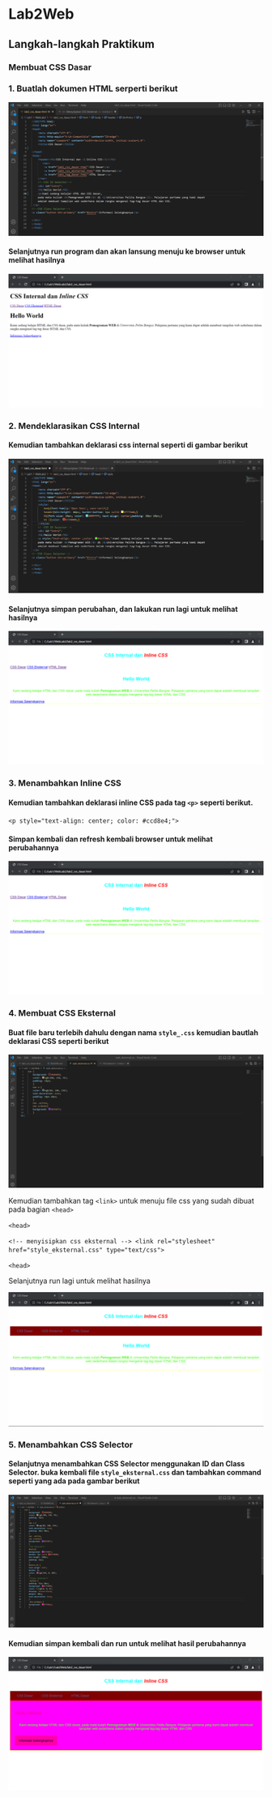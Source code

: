 # Lab2Web
## Langkah-langkah Praktikum

### Membuat CSS Dasar
### 1. Buatlah dokumen HTML serperti berikut

![Gambar 1](Screenshoot/CSS1.png)
<p>
<p>

#### Selanjutnya run program dan akan lansung menuju ke browser untuk melihat hasilnya
![Gambar 2](Screenshoot/output2.png)
<p>
<p>

### 2.  Mendeklarasikan CSS Internal
#### Kemudian tambahkan deklarasi css internal seperti di gambar berikut
<p>
<p>

![Gambar 3](Screenshoot/Cssdasar.png)
<p>
<p>

#### Selanjutnya simpan perubahan, dan lakukan run lagi untuk melihat hasilnya

![Gambar 4](Screenshoot/output4.png)


### 3. Menambahkan Inline CSS
#### Kemudian tambahkan deklarasi inline CSS pada tag `<p>` seperti berikut. <p>
`<p style="text-align: center; color: #ccd8e4;">`
<p> 

#### Simpan kembali dan refresh kembali browser untuk melihat perubahannya
<p>

![Gambar 5](Screenshoot/output5.png)
<p>
<p>

### 4. Membuat CSS Eksternal
#### Buat file baru terlebih dahulu dengan nama `style_.css` kemudian bautlah deklarasi CSS seperti berikut
<p>
<p>

![Gambar 6](Screenshoot/cssinternal.png)
<p>
<p>

Kemudian tambahkan tag `<link>` untuk menuju file css yang sudah dibuat pada bagian `<head>`
<p>

`<head>`

`<!-- menyisipkan css eksternal --> <link rel="stylesheet" href="style_eksternal.css" type="text/css">`

`<head>`
 <p>
 <p>
 Selanjutnya run lagi untuk melihat hasilnya
 <p>
 <p>

 ![Gambar 7](Screenshoot/csseksternal.png)
<p>
<p>

### 5. Menambahkan CSS Selector
#### Selanjutnya menambahkan CSS Selector menggunakan ID dan Class Selector. buka kembali file `style_eksternal.css` dan tambahkan command seperti yang ada pada gambar berikut
<p>
<p>

![Gambar 8](Screenshoot/cssselector.png)
<p>
<p>

#### Kemudian simpan kembali dan run untuk melihat hasil perubahannya
![Gambar 9](Screenshoot/output%203.png)